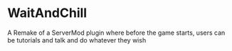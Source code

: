 # WaitAndChill
A Remake of a ServerMod plugin where before the game starts, users can be tutorials and talk and do whatever they wish
